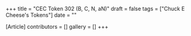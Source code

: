 +++
title = "CEC Token 302 (B, C, N, aN)"
draft = false
tags = ["Chuck E Cheese's Tokens"]
date = ""

[Article]
contributors = []
gallery = []
+++